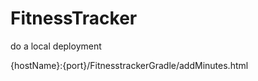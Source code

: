 FitnessTracker
==============
  do a local deployment
  
  {hostName}:{port}/FitnesstrackerGradle/addMinutes.html
